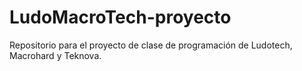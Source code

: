 # LudoMacroTech-proyecto
Repositorio para el proyecto de clase de programación de Ludotech, Macrohard y Teknova.
